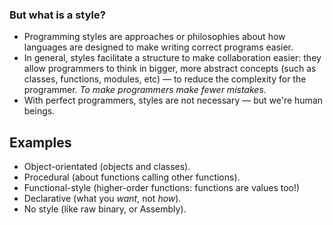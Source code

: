 ### But what is a style?
* Programming styles are approaches or philosophies about how languages are designed to make writing correct programs easier.
* In general, styles facilitate a structure to make collaboration easier: they allow programmers to think in bigger, more abstract concepts (such as classes, functions, modules, etc) — to reduce the complexity for the programmer. *To make programmers make fewer mistakes.*
* With perfect programmers, styles are not necessary — but we're human beings.
## Examples
- Object-orientated (objects and classes).
- Procedural (about functions calling other functions).
- Functional-style (higher-order functions: functions are values too!)
- Declarative (what you *want*, not *how*).
- No style (like raw binary, or Assembly).